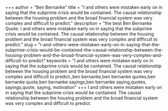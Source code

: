 +++
author = "Ben Bernanke"
title = "I and others were mistaken early on in saying that the subprime crisis would be contained. The causal relationship between the housing problem and the broad financial system was very complex and difficult to predict."
description = "the best Ben Bernanke Quote: I and others were mistaken early on in saying that the subprime crisis would be contained. The causal relationship between the housing problem and the broad financial system was very complex and difficult to predict."
slug = "i-and-others-were-mistaken-early-on-in-saying-that-the-subprime-crisis-would-be-contained-the-causal-relationship-between-the-housing-problem-and-the-broad-financial-system-was-very-complex-and-difficult-to-predict"
keywords = "I and others were mistaken early on in saying that the subprime crisis would be contained. The causal relationship between the housing problem and the broad financial system was very complex and difficult to predict.,ben bernanke,ben bernanke quotes,ben bernanke quote,ben bernanke sayings,ben bernanke saying,quotes, sayings,quote, saying, motivation"
+++
I and others were mistaken early on in saying that the subprime crisis would be contained. The causal relationship between the housing problem and the broad financial system was very complex and difficult to predict.
